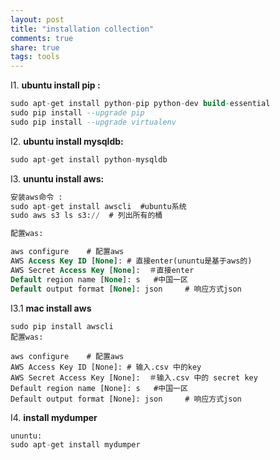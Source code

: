 ```yaml
---
layout: post
title: "installation collection" 
comments: true
share: true
tags: tools
---
```



I1. **ubuntu install pip :**

```sql 
sudo apt-get install python-pip python-dev build-essential
sudo pip install --upgrade pip
sudo pip install --upgrade virtualenv
```

I2. **ubuntu install mysqldb:**

```sql
sudo apt-get install python-mysqldb
```

I3. **ununtu install aws:**

```sql
安装aws命令 :
sudo apt-get install awscli  #ubuntu系统
sudo aws s3 ls s3://  # 列出所有的桶

配置was: 

aws configure    # 配置aws
AWS Access Key ID [None]: # 直接enter(ununtu是基于aws的)
AWS Secret Access Key [None]:  ＃直接enter
Default region name [None]: s   #中国一区
Default output format [None]: json     # 响应方式json
```

I3.1 **mac install aws**

```shell
sudo pip install awscli
配置was: 

aws configure    # 配置aws
AWS Access Key ID [None]: # 输入.csv 中的key
AWS Secret Access Key [None]:  ＃输入.csv 中的 secret key
Default region name [None]: s   #中国一区
Default output format [None]: json     # 响应方式json
```



I4. **install mydumper**

```sql
ununtu:
sudo apt-get install mydumper
```

